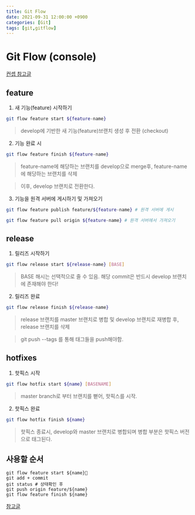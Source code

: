 ```yaml
---
title: Git Flow
date: 2021-09-31 12:00:00 +0900
categories: [Git]
tags: [git,gitflow]
---
```


# Git Flow (console)

[컨셉 참고글](https://yobi.navercorp.com/SADEVLAB_Heroes/posts/108#1425263201000)

## feature

1. 새 기능(feature) 시작하기
~~~sh
git flow feature start ${feature-name}
~~~
> develop에 기반한 새 기능(feature)브랜치 생성 후 전환 (checkout)

2. 기능 완료 시
~~~sh
git flow feature finish ${feature-name}
~~~
> feature-name에 해당하는 브랜치를 develop으로 merge후, feature-name에 해당하는 브랜치를 삭제

> 이후, develop 브랜치로 전환한다.

3. 기능을 원격 서버에 게시하기 및 가져오기
~~~sh
git flow feature publish feature/${feature-name} # 원격 서버에 게시

git flow feature pull origin ${feature-name} # 원격 서버에서 가져오기 
~~~

## release

1. 릴리즈 시작하기
~~~sh
git flow release start ${release-name} [BASE]
~~~
> BASE 해시는 선택적으로 줄 수 있음. 해당 commit은 반드시 develop 브랜치에 존재해야 한다!

2. 릴리즈 완료
~~~sh
git flow release finish ${release-name}
~~~
> release 브랜치를 master 브랜치로 병합 및 develop 브랜치로 재병합 후, release 브랜치를 삭제

> git push --tags 를 통해 태그들을 push해야함.

## hotfixes

1. 핫픽스 시작
~~~sh
git flow hotfix start ${name} [BASENAME]
~~~
> master branch로 부터 브랜치를 뻗어, 핫픽스를 시작.

2. 핫픽스 완료
~~~sh
git flow hotfix finish ${name}
~~~
> 핫픽스 종료시, develop와 master 브랜치로 병합되며 병합 부분은 핫픽스 버전으로 태그된다.

## 사용할 순서
~~~git
git flow feature start ${name}
git add + commit
git status # 상태확인 후
git push origin feature/${name}
git flow feature finish ${name}
~~~

[참고글](http://danielkummer.github.io/git-flow-cheatsheet/index.ko_KR.html)